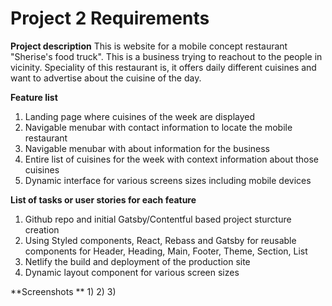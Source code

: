 # Project 2 Requirements

**Project description**
This is website for a mobile concept restaurant "Sherise's food truck".
This is a business trying to reachout to the people in vicinity.
Speciality of this restaurant is, it offers daily different cuisines and want to advertise about the cuisine of the day.

**Feature list**
1) Landing page where cuisines of the week are displayed
2) Navigable menubar with contact information to locate the mobile restaurant
3) Navigable menubar with about information for the business
4) Entire list of cuisines for the week with context information about those cuisines
5) Dynamic interface for various screens sizes including mobile devices

**List of tasks or user stories for each feature**
1) Github repo and initial Gatsby/Contentful based project sturcture creation
2) Using Styled components, React, Rebass and Gatsby for reusable components for Header, Heading, Main, Footer, Theme, Section, List
3) Netlify the build and deployment of the production site
4) Dynamic layout component for various screen sizes

**Screenshots **
1)
2)
3)
